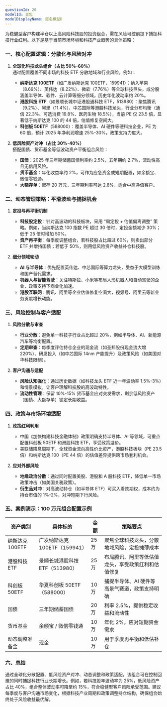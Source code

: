 ```yaml
---
questionId: 20
modelId: 豆包
modelDisplayName: 匿名模型D
---
```

为稳健型客户构建半仓以上高风险科技股的投资组合，需在风险可控前提下捕捉科技行业红利。以下是基于当前市场环境和科技产业趋势的具体策略：

### 一、核心配置逻辑：分散化与风险对冲

1. **全球化科技龙头组合（占比 50%-60%）**  
    通过配置覆盖不同市场的科技 ETF 分散地域和行业风险。例如：
    
    - **纳斯达克 100ETF**（如广发纳斯达克 100ETF，159941）：纳入苹果（8.69%）、英伟达（8.22%）、微软（7.76%）等全球科技巨头，成分股涵盖半导体、软件、云计算等细分领域，历史年化波动率约 20%。
    - **港股科技 ETF**（如景顺长城中证港股通科技 ETF，513980）：聚焦腾讯（9.2%）、阿里（11.4%）、中芯国际等港股科技龙头，行业分布均衡（通信 22.3%、可选消费 19.8%、医药生物 18.5%），当前 PE 仅 23.5 倍，显著低于纳斯达克 100 的 44 倍，估值修复空间大。
    - **科创板 50ETF**（588000）：覆盖半导体、AI 硬件等硬科技企业，PE 为 60 倍，预计 2025 年净利润增速 25%-30%，政策支持力度大。
2. **低风险资产对冲（占比 30%-40%）**  
    搭配国债、货币基金等低波动资产平衡组合风险：
    
    - **国债**：2025 年三年期储蓄国债利率约 2.5%，五年期约 2.7%，流动性高且无信用风险。
    - **货币基金**：年化收益率约 2%，可作为应急资金或短期配置，如余额宝、微信零钱通。
    - **大额存单**：起存 20 万元，三年期利率可达 2.8%，适合中高净值客户。

### 二、动态管理策略：平滑波动与捕捉机会

1. **定投与再平衡机制**
    
    - **科技股定投**：针对高波动的科技板块，采用 “周定投 + 估值偏离调整” 策略。例如，当纳斯达克 100 指数 PE 超过 30 倍时，定投金额减少 30%；低于 25 倍时增加 50%。
    - **资产再平衡**：每季度调整组合，若科技股占比超过 60%，则卖出部分 ETF 并增持国债；若低于 50%，则用低风险资产收益补仓科技股。
2. **细分领域轮动**
    
    - **AI 与半导体**：优先配置英伟达、中芯国际等算力龙头，受益于大模型训练和国产替代需求。
    - **机器人与智能驾驶**：关注特斯拉、小米等布局人形机器人和自动驾驶的企业，政策支持下商业化加速。
    - **港股互联网**：腾讯、阿里等企业估值修复空间大，视频号、阿里云等新业务贡献增长动能。

### 三、风险控制与客户适配

1. **风险分散与审查**
    
    - **行业分散**：避免单一科技子行业占比超过 20%，例如半导体、AI、新能源汽车等均衡配置。
    - **定期审查**：每季度评估持仓企业的现金流（如圣邦股份现金流大增 220%）、研发投入（如中芯国际 14nm 产能提升）及政策风险（如美国对华科技限制）。
2. **客户沟通与适配**
    
    - **风险认知强化**：通过历史数据（如科技龙头 ETF 近一年波动率 1.5%-3%）和情景模拟，让客户理解科技股的高波动特性。
    - **流动性管理**：保留 10%-15% 货币基金应对突发需求，剩余低风险资产（国债、大额存单）锁定长期收益。

### 四、政策与市场环境适配

1. **政策红利利用**
    
    - 中国《加快构建科技金融体制》政策明确支持半导体、AI 等领域，可重点配置科创板 50ETF 和港股科技 ETF，享受政策溢价。
    - 美联储降息周期下，全球资金流向高性价比资产，港股科技板块（PE 23.5 倍）和纳斯达克 100（PE 44 倍）的估值差异提供跨市场套利机会。
2. **应对外部风险**
    
    - **地缘政治分散**：通过同时配置美股、港股和 A 股科技 ETF，降低单一市场政策冲击（如美国关税政策）。
    - **衍生品对冲**：对高波动持仓（如半导体 ETF）可买入看跌期权，成本约为持仓市值的 1%-2%，对冲短期下行风险。

### 五、案例演示：100 万元组合配置示例

|资产类别|具体标的|金额|策略要点|
|---|---|---|---|
|纳斯达克 100ETF|广发纳斯达克 100ETF（159941）|25 万|聚焦全球科技龙头，分散地域风险，定投摊薄成本|
|港股科技 ETF|景顺长城港股科技 ETF（513980）|25 万|布局腾讯、阿里等低估值龙头，享受政策红利和估值修复|
|科创板 50ETF|华夏科创板 50ETF（588000）|10 万|捕捉半导体、AI 硬件等高景气赛道，政策支持明确|
|国债|三年期储蓄国债|20 万|利率 2.5%，提供稳定收益和流动性|
|货币基金|余额宝 / 微信零钱通|10 万|年化 2%，应对短期资金需求|
|动态调整准备金|现金|10 万|用于季度再平衡和低估补仓|

### 六、总结

通过全球化分散配置、低风险资产对冲、动态调整和政策适配，该组合可在控制回撤的同时捕捉科技行业长期增长。例如，若科技股年波动率为 25%，低风险资产占比 40%，组合整体波动率可降至约 15%，符合稳健型客户风险承受范围。建议每季度与客户沟通市场变化，根据科技产业周期和政策调整持仓结构，确保组合始终处于风险收益最优解。